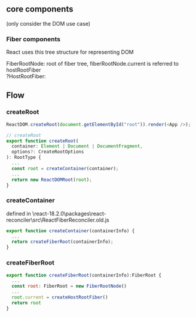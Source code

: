## core components

(only consider the DOM use case)

### Fiber components

React uses this tree structure for representing DOM

FiberRootNode: root of fiber tree, fiberRootNode.current is referred to hostRootFiber <br/>
?HostRootFiber:

## Flow

### createRoot

```js
ReactDOM.createRoot(document.getElementById("root")).render(<App />);

// createRoot
export function createRoot(
  container: Element | Document | DocumentFragment,
  options?: CreateRootOptions
): RootType {
  ...
  const root = createContainer(container);
  ...
  return new ReactDOMRoot(root);
}
```

### createContainer

defined in \react-18.2.0\packages\react-reconciler\src\ReactFiberReconciler.old.js

```js
export function createContainer(containerInfo) {
  ...
  return createFiberRoot(containerInfo);
}
```

### createFiberRoot

```js
export function createFiberRoot(containerInfo):FiberRoot {
  ...
  const root: FiberRoot = new FiberRootNode()
  ...
  root.current = createHostRootFiber()
  return root
}
```

